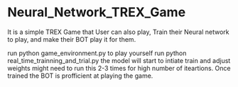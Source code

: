 # Neural_Network_TREX_Game
It is a simple TREX Game that User can also play, Train their Neural network to play, and make their BOT play it for them.

run python game_environment.py to play yourself 
run python real_time_trainning_and_trial.py the model will start to intiate train and adjust weights might need to run this 2-3 times 
for high number of iteartions. Once trained the BOT is profficient at playing the game.
